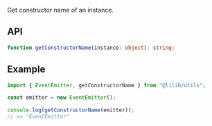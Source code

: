 Get constructor name of an instance.

## API

```ts
function getConstructorName(instance: object): string;
```

## Example

```ts
import { EventEmitter, getConstructorName } from "@lilib/utils";

const emitter = new EventEmitter();

console.log(getConstructorName(emitter));
// => "EventEmitter"
```
